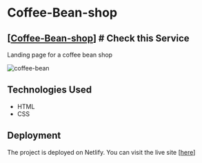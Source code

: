 
# Coffee-Bean-shop

## [[Coffee-Bean-shop](https://monumental-squirrel-ac1582.netlify.app/index.html)] # Check this Service
Landing page for a coffee bean shop

![coffee-bean](https://github.com/jungwonJung/Mimo-Coffee-Bean/assets/63602609/cfd08fdd-d886-4a74-99d3-87e0eab13e63)

## Technologies Used

- HTML
- CSS

## Deployment

The project is deployed on Netlify. You can visit the live site [[here](https://monumental-squirrel-ac1582.netlify.app/index.html)]
